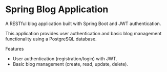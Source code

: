 # Spring Blog Application
A RESTful blog application built with Spring Boot and JWT authentication.

This application provides user authentication and basic blog management functionality using a PostgreSQL database.

Features
- User authentication (registration/login) with JWT.
- Basic blog management (create, read, update, delete).
